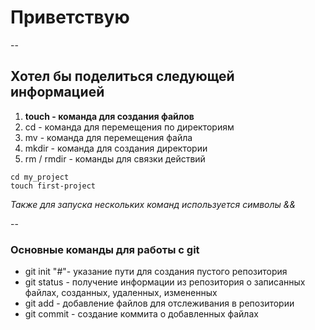 # Приветствую


--


## Хотел бы поделиться следующей информацией


1. **touch - команда для создания файлов**
2. cd - команда для перемещения по директориям
3. mv - команда для перемещения файла
4. mkdir - команда для создания директории
5. rm / rmdir - команды для связки действий


```mkdir my_project
cd my_project
touch first-project
```

*Также для запуска нескольких команд используется символы &&*


--


### Основные команды для работы с git


- git init "#"- указание пути для создания пустого репозитория
- git status - получение информации из репозитория о записанных файлах, созданных, удаленных, измененных
- git add - добавление файлов для отслеживания в репозитории
- git commit - создание коммита о добавленных файлах